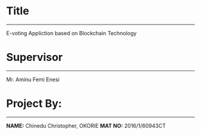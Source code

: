 # Title
---------------------------------------------------
E-voting Appliction based on Blockchain Technology

# Supervisor
---------------------------------------------------
Mr. Aminu Femi Enesi

# Project By:
---------------------------------------------------
**NAME:** Chinedu Christopher, OKORIE
**MAT NO:** 2016/1/60943CT

